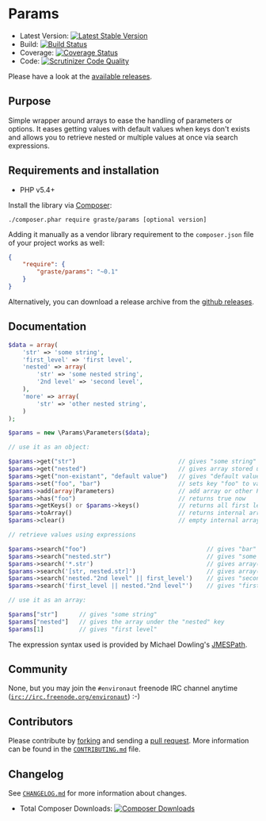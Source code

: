 # Params

* Latest Version: [![Latest Stable Version](https://poser.pugx.org/graste/params/version.png)](https://packagist.org/packages/graste/params)
* Build: [![Build Status](https://secure.travis-ci.org/graste/params.png)](http://travis-ci.org/graste/params)
* Coverage: [![Coverage Status](https://coveralls.io/repos/graste/params/badge.png)](https://coveralls.io/r/graste/params)
* Code: [![Scrutinizer Code Quality](https://scrutinizer-ci.com/g/graste/params/badges/quality-score.png?b=master)](https://scrutinizer-ci.com/g/graste/params/?branch=master)

Please have a look at the [available releases](https://github.com/graste/params/releases).

## Purpose

Simple wrapper around arrays to ease the handling of parameters or options. It
eases getting values with default values when keys don't exists and allows you
to retrieve nested or multiple values at once via search expressions.

## Requirements and installation

- PHP v5.4+

Install the library via [Composer](https://getcomposer.org/):

```./composer.phar require graste/params [optional version]```

Adding it manually as a vendor library requirement to the `composer.json` file
of your project works as well:

```json
{
    "require": {
        "graste/params": "~0.1"
    }
}
```

Alternatively, you can download a release archive from the [github releases](releases).

## Documentation

```php
$data = array(
    'str' => 'some string',
    'first_level' => 'first level',
    'nested' => array(
        'str' => 'some nested string',
        '2nd level' => 'second level',
    ),
    'more' => array(
        'str' => 'other nested string',
    )
);

$params = new \Params\Parameters($data);

// use it as an object:

$params->get("str")                             // gives "some string"
$params->get("nested")                          // gives array stored under "nested" key
$params->get("non-existant", "default value")   // gives "default value" as given key is non existant
$params->set("foo", "bar")                      // sets key "foo" to value "bar"
$params->add(array|Parameters)                  // add array or other Parameters to current instance
$params->has("foo")                             // returns true now
$params->getKeys() or $params->keys()           // returns all first level keys
$params->toArray()                              // returns internal array
$params->clear()                                // empty internal array

// retrieve values using expressions

$params->search("foo")                                  // gives "bar"
$params->search("nested.str")                           // gives "some nested string"
$params->search('*.str')                                // gives array("some nested string", "other nested string")
$params->search('[str, nested.str]')                    // gives array("some string", "some nested string")
$params->search('nested."2nd level" || first_level')    // gives "second level" as that key exists; other expression not evaluated
$params->search('first_level || nested."2nd level"')    // gives "first level" as that key exists; other expression not evaluated

// use it as an array:

$params["str"]      // gives "some string"
$params["nested"]   // gives the array under the "nested" key
$params[1]          // gives "first level"
```

The expression syntax used is provided by Michael Dowling's [JMESPath](https://github.com/mtdowling/jmespath.php).

## Community

None, but you may join the `#environaut` freenode IRC channel anytime
([`irc://irc.freenode.org/environaut`](irc://irc.freenode.org/environaut)) :-)

## Contributors

Please contribute by [forking](http://help.github.com/forking/) and sending a
[pull request](http://help.github.com/pull-requests/). More information can be
found in the [`CONTRIBUTING.md`](CONTRIBUTING.md) file.

## Changelog

See [`CHANGELOG.md`](CHANGELOG.md) for more information about changes.

* Total Composer Downloads: [![Composer Downloads](https://poser.pugx.org/graste/params/d/total.png)](https://packagist.org/packages/graste/params)
